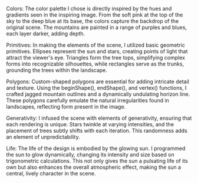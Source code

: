 Colors:
The color palette I chose is directly inspired by the hues and gradients seen in the inspiring image. From the soft pink at the top of the sky to the deep blue at its base, the colors capture the backdrop of the original scene. The mountains are painted in a range of purples and blues, each layer darker, adding depth.

Primitives:
In making the elements of the scene, I utilized basic geometric primitives. Ellipses represent the sun and stars, creating points of light that attract the viewer's eye. Triangles form the tree tops, simplifying complex forms into recognizable silhouettes, while rectangles serve as the trunks, grounding the trees within the landscape.

Polygons:
Custom-shaped polygons are essential for adding intricate detail and texture. Using the beginShape(), endShape(), and vertex() functions, I crafted jagged mountain outlines and a dynamically undulating horizon line. These polygons carefully emulate the natural irregularities found in landscapes, reflecting form present in the  image.

Generativity:
I infused the scene with elements of generativity, ensuring that each rendering is unique. Stars twinkle at varying intensities, and the placement of trees subtly shifts with each iteration. This randomness adds an element of unpredictability.

Life:
The life of the design is embodied by the glowing sun. I programmed the sun to glow dynamically, changing its intensity and size based on trigonometric calculations. This not only gives the sun a pulsating life of its own but also enhances the overall atmospheric effect, making the sun a central, lively character in the scene.